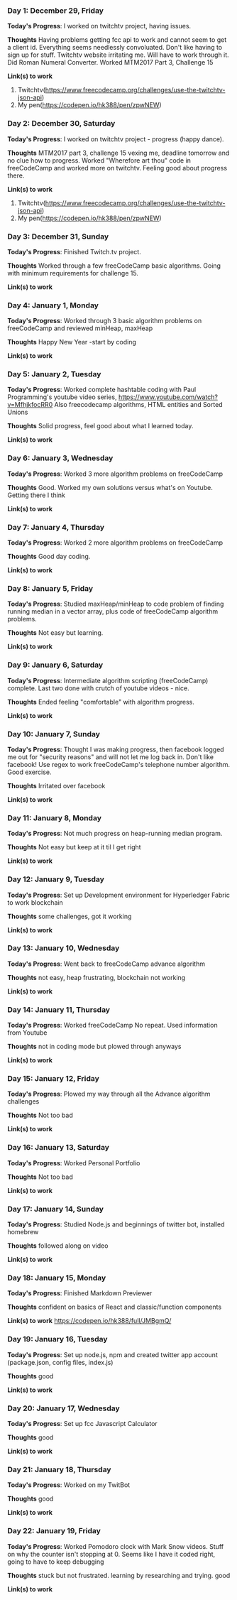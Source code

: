 ### Day 1: December 29, Friday

**Today's Progress**: I worked on twitchtv project, having issues.

**Thoughts** Having problems getting fcc api to work and cannot seem to get a client id.  Everything seems needlessly convoluated. Don't like having to sign up for stuff.  Twitchtv website irritating me.  Will have to work through it. Did Roman Numeral Converter.  Worked MTM2017 Part 3, Challenge 15

**Link(s) to work**
1. Twitchtv(https://www.freecodecamp.org/challenges/use-the-twitchtv-json-api)
2. My pen(https://codepen.io/hk388/pen/zpwNEW)

### Day 2: December 30, Saturday

**Today's Progress**: I worked on twitchtv project - progress (happy dance).

**Thoughts** MTM2017 part 3, challenge 15 vexing me, deadline tomorrow and no clue how to progress.  Worked "Wherefore art thou" code in freeCodeCamp and worked more on twitchtv.  Feeling good about progress there.

**Link(s) to work**
1. Twitchtv(https://www.freecodecamp.org/challenges/use-the-twitchtv-json-api)
2. My pen(https://codepen.io/hk388/pen/zpwNEW)

### Day 3: December 31, Sunday

**Today's Progress**: Finished Twitch.tv project.

**Thoughts** Worked through a few freeCodeCamp basic algorithms.  Going with minimum requirements for challenge 15.  

**Link(s) to work**

### Day 4: January 1, Monday

**Today's Progress**: Worked through 3 basic algorithm problems on freeCodeCamp and reviewed minHeap, maxHeap

**Thoughts** Happy New Year -start by coding  

**Link(s) to work**

### Day 5: January 2, Tuesday

**Today's Progress**: Worked complete hashtable coding with Paul Programming's youtube video series, https://www.youtube.com/watch?v=MfhjkfocRR0 Also freecodecamp algorithms, HTML entities and Sorted Unions

**Thoughts** Solid progress, feel good about what I learned today.  

**Link(s) to work**

### Day 6: January 3, Wednesday

**Today's Progress**: Worked 3 more algorithm problems on freeCodeCamp

**Thoughts** Good. Worked my own solutions versus what's on Youtube.  Getting there I think  

**Link(s) to work**

### Day 7: January 4, Thursday

**Today's Progress**: Worked 2 more algorithm problems on freeCodeCamp

**Thoughts** Good day coding.  

**Link(s) to work**

### Day 8: January 5, Friday

**Today's Progress**: Studied maxHeap/minHeap to code problem of finding running median in a vector array, plus code of freeCodeCamp algorithm problems.

**Thoughts** Not easy but learning.  

**Link(s) to work**

### Day 9: January 6, Saturday

**Today's Progress**: Intermediate algorithm scripting (freeCodeCamp) complete.  Last two done with crutch of youtube videos - nice.

**Thoughts** Ended feeling "comfortable" with algorithm progress.  

**Link(s) to work**

### Day 10: January 7, Sunday

**Today's Progress**: Thought I was making progress, then facebook logged me out for "security reasons" and will not let me log back in.  Don't like facebook!  Use regex to work freeCodeCamp's telephone number algorithm.  Good exercise.

**Thoughts** Irritated over facebook  

**Link(s) to work**

### Day 11: January 8, Monday

**Today's Progress**: Not much progress on heap-running median program.

**Thoughts** Not easy but keep at it til I get right  

**Link(s) to work**

### Day 12: January 9, Tuesday

**Today's Progress**: Set up Development environment for Hyperledger Fabric to work blockchain

**Thoughts** some challenges, got it working  

**Link(s) to work**

### Day 13: January 10, Wednesday

**Today's Progress**: Went back to freeCodeCamp advance algorithm 

**Thoughts** not easy, heap frustrating, blockchain not working  

**Link(s) to work**

### Day 14: January 11, Thursday

**Today's Progress**: Worked freeCodeCamp No repeat.  Used information from Youtube

**Thoughts** not in coding mode but plowed through anyways  

**Link(s) to work**

### Day 15: January 12, Friday

**Today's Progress**: Plowed my way through all the Advance algorithm challenges

**Thoughts** Not too bad  

**Link(s) to work**

### Day 16: January 13, Saturday

**Today's Progress**: Worked Personal Portfolio

**Thoughts** Not too bad  

**Link(s) to work**

### Day 17: January 14, Sunday

**Today's Progress**: Studied Node.js and beginnings of twitter bot, installed homebrew

**Thoughts** followed along on video  

**Link(s) to work**

### Day 18: January 15, Monday

**Today's Progress**: Finished Markdown Previewer

**Thoughts** confident on basics of React and classic/function components  

**Link(s) to work**
https://codepen.io/hk388/full/JMBgmQ/

### Day 19: January 16, Tuesday

**Today's Progress**: Set up node.js, npm and created twitter app account (package.json, config files, index.js) 

**Thoughts** good  

**Link(s) to work**

### Day 20: January 17, Wednesday

**Today's Progress**: Set up fcc Javascript Calculator 

**Thoughts** good  

**Link(s) to work**

### Day 21: January 18, Thursday

**Today's Progress**: Worked on my TwitBot

**Thoughts** good  

**Link(s) to work**

### Day 22: January 19, Friday

**Today's Progress**: Worked Pomodoro clock with Mark Snow videos.  Stuff on why the counter isn't stopping at 0.  Seems like I have it coded right, going to have to keep debugging

**Thoughts** stuck but not frustrated.  learning by researching and trying.  good  

**Link(s) to work**

